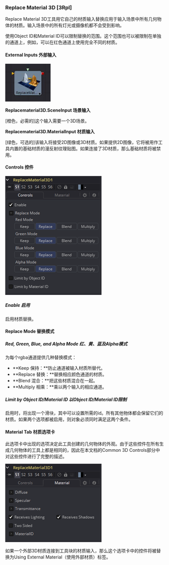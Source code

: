 ### Replace Material 3D [3Rpl]

Replace Material 3D工具用它自己的材质输入替换应用于输入场景中所有几何物体的材质。输入场景中的所有灯光或摄像机都不会受到影响。

使用Object ID和Material ID可以限制替换的范围。这个范围也可以被限制在单独的通道上，例如，可以在红色通道上使用完全不同的材质。

#### External Inputs 外部输入

 ![3Rpl_tile](images/3Rpl_tile.jpg)

**Replacematerial3D.SceneInput 场景输入** 

[橙色，必需的]这个输入需要一个3D场景。

**Replacematerial3D.MaterialInput 材质输入** 

[绿色，可选的]该输入将接受2D图像或3D材质。如果提供2D图像，它将被用作工具内置的基础材质的漫反射纹理贴图。如果连接了3D材质，那么基础材质将被禁用。

#### Controls 控件

![3Rpl_Controls](images/3Rpl_Controls.png)

##### Enable 启用

启用材质替换。

#### Replace Mode 替换模式

##### Red, Green, Blue, and Alpha Mode 红、黄、蓝及Alpha模式

为每个rgba通道提供几种替换模式：

- **Keep 保持：**防止通道被输入材质所替代。
- **Replace 替换：**替换相应颜色通道的材质。
- **Blend 混合：**把这些材质混合在一起。
- **Multiply 相乘：**乘以两个输入的相应通道。

##### Limit by Object ID/Material ID 以Object ID/Material ID限制

启用时，将出现一个滑块，其中可以设置所需的id。所有其他物体都会保留它们的材质。如果两个选项都被启用，则对象必须同时满足这两个条件。

#### Material Tab 材质选项卡

此选项卡中出现的选项决定此工具创建的几何物体的外观。由于这些控件在所有生成几何物体的工具上都是相同的，因此在本文档的Common 3D Controls部分中对这些控件进行了完整的描述。

![3Rpl_Material](images/3Rpl_Material.png)

如果一个外部3D材质连接到工具块的材质输入，那么这个选项卡中的控件将被替换为Using External Material（使用外部材质）标签。

